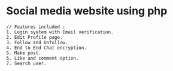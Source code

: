 # Social media website using php
    // Features included :
    1. Login system with Email verification.
    2. Edit Profile page.
    3. Follow and Unfollow.
    4. End to End Chat encryption.
    5. Make post.
    6. Like and comment option.
    7. Search user.
